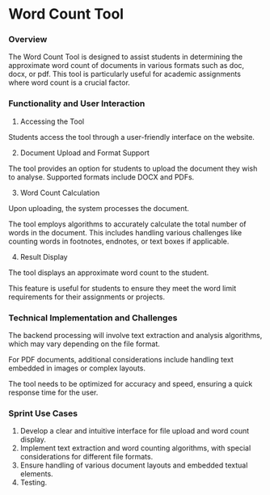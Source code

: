 ﻿# Word Count Tool

### Overview 

The Word Count Tool is designed to assist students in determining the approximate word count of documents in various formats such as doc, docx, or pdf. This tool is particularly useful for academic assignments where word count is a crucial factor. 

### Functionality and User Interaction

1. Accessing the Tool

Students access the tool through a user-friendly interface on the website. 

2. Document Upload and Format Support

The tool provides an option for students to upload the document they wish to analyse. Supported formats include DOCX and PDFs. 

3. Word Count Calculation

Upon uploading, the system processes the document. 

The tool employs algorithms to accurately calculate the total number of words in the document. This includes handling various challenges like  counting words in footnotes, endnotes, or text boxes if applicable. 

4. Result Display

The tool displays an approximate word count to the student. 

This  feature  is  useful for  students to ensure  they  meet  the  word  limit  requirements  for  their assignments or projects. 

### Technical Implementation and Challenges

The backend processing will involve text extraction and analysis algorithms, which may vary depending on the file format. 

For PDF documents, additional considerations include handling text embedded in images or complex layouts. 

The tool needs to be optimized for accuracy and speed, ensuring a quick response time for the user. 

### Sprint Use Cases

1. Develop a clear and intuitive interface for file upload and word count display. 
2. Implement text extraction and word counting algorithms, with special  considerations for different file formats. 
3. Ensure handling of various document layouts and embedded textual elements. 
4. Testing. 
